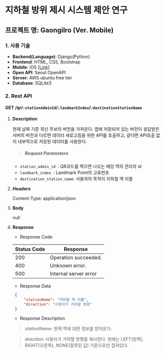 # 지하철 방위 제시 시스템 제안 연구

## 프로젝트 명: Gaongilro (Ver. Mobile)

### 1. 사용 기술
- __Backend(Language)__: Django(Python)
- __Frontend__: HTML, CSS, Bootstrap
- __Mobile__: iOS [[Link](https://github.com/devming/SubwayiOSApplication)]
- __Open API__: Seoul OpenAPI
- __Server__: AWS ubuntu free tier
- __Database__: SQLite3

### 2. Rest API 


#### GET /qr/`:stationAdminId`/`:landmarkIndex`/`:destinationStationName`


1. __Description__ 
   
   현재 날짜 기준 최신 주보의 버전을 가져온다. 앱에 저장되어 있는 버전이 응답받은 서버의 버전과 다르면 데이터 새로고침을 위한 API를 호출하고, 같다면 API호출 없이 내부적으로 저장된 데이터를 사용한다.
   
   > ##### Request Parameters
   
   - `station_admin_id `: QR코드를 찍으면 나오는 해당 역의 관리자 id
   - `landmark_index `: Landmark Point의 고유번호
   - `destination_station_name`: 사용자의 목적지 지하철 역 이름
   
2. __Headers__
   
   Content-Type: application/json

3. __Body__
   
   null


4. __Response__

	- Response Code
	
    Status Code       | Response         
    ------------|---------- 
    200 | Operation succeeded.
    400 | Unknown error. 
    500 | Internal server error

    - Response Data
    
   ```json 
	{
		"stationName": "지하철 역 이름",
		"direction": "사용자가 가야할 방향"
	}
   ```
   
   - Response Description
	
	
	> _stationName_: 현재 역에 대한 정보를 받아온다.
	
	> _direction_: 사용자가 가야할 방향을 제시한다. 
	  	    현재는 LEFT(왼쪽), RIGHT(오른쪽), NONE(잘못된 값) 기준으로만 잡혀있다.
   

